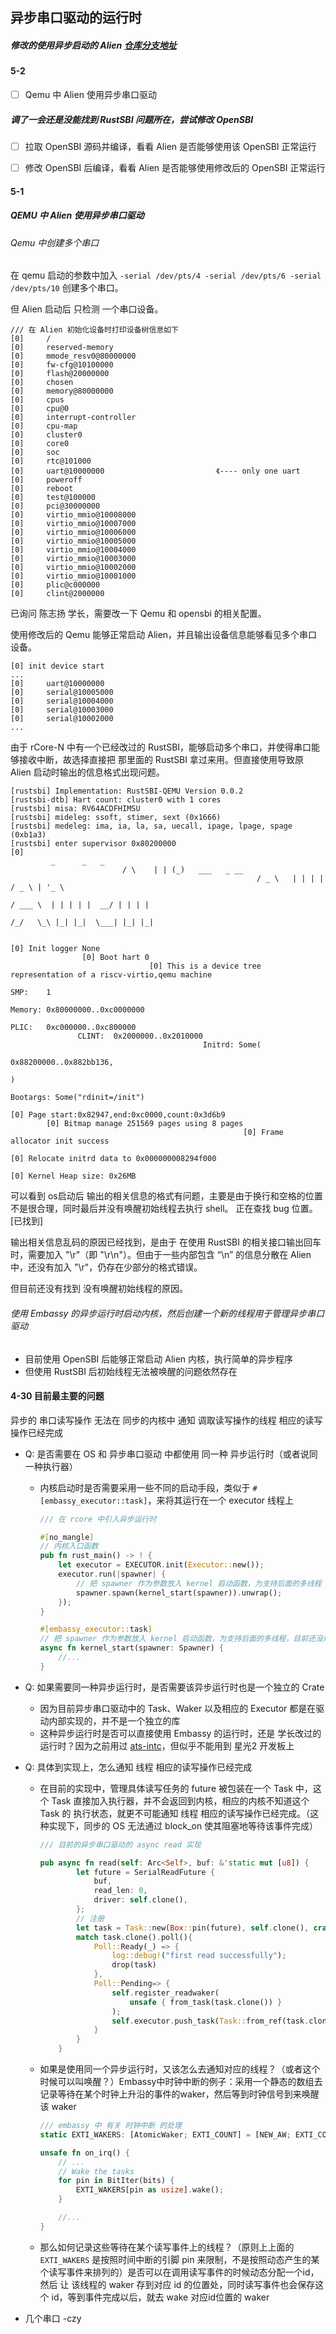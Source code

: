## 异步串口驱动的运行时

##### 修改的使用异步启动的 Alien [仓库分支地址](https://github.com/BITcyman/Alien/tree/async-uart) 

#### 5-2

+ [ ] Qemu 中 Alien 使用异步串口驱动



##### 调了一会还是没能找到 RustSBI 问题所在，尝试修改 OpenSBI 

+ [ ] 拉取 OpenSBI 源码并编译，看看 Alien 是否能够使用该 OpenSBI 正常运行
+ [ ] 修改 OpenSBI 后编译，看看 Alien 是否能够使用修改后的 OpenSBI 正常运行



#### 5-1 

##### QEMU 中 Alien 使用异步串口驱动

###### Qemu 中创建多个串口

在 qemu 启动的参数中加入 `-serial /dev/pts/4 -serial /dev/pts/6 -serial /dev/pts/10` 创建多个串口。

但 Alien 启动后 只检测 一个串口设备。

```shell
/// 在 Alien 初始化设备时打印设备树信息如下
[0]     /
[0]     reserved-memory
[0]     mmode_resv0@80000000
[0]     fw-cfg@10100000
[0]     flash@20000000
[0]     chosen
[0]     memory@80000000
[0]     cpus
[0]     cpu@0
[0]     interrupt-controller
[0]     cpu-map
[0]     cluster0
[0]     core0
[0]     soc
[0]     rtc@101000
[0]     uart@10000000                         《---- only one uart
[0]     poweroff
[0]     reboot
[0]     test@100000
[0]     pci@30000000
[0]     virtio_mmio@10008000
[0]     virtio_mmio@10007000
[0]     virtio_mmio@10006000
[0]     virtio_mmio@10005000
[0]     virtio_mmio@10004000
[0]     virtio_mmio@10003000
[0]     virtio_mmio@10002000
[0]     virtio_mmio@10001000
[0]     plic@c000000
[0]     clint@2000000
```

已询问 陈志扬 学长，需要改一下 Qemu 和 opensbi 的相关配置。

使用修改后的 Qemu 能够正常启动 Alien，并且输出设备信息能够看见多个串口设备。

```
[0] init device start
...
[0]     uart@10000000
[0]     serial@10005000
[0]     serial@10004000
[0]     serial@10003000
[0]     serial@10002000
...
```

由于 rCore-N 中有一个已经改过的 RustSBI，能够启动多个串口，并使得串口能够接收中断，故选择直接把 那里面的 RustSBI 拿过来用。但直接使用导致原 Alien 启动时输出的信息格式出现问题。

```
[rustsbi] Implementation: RustSBI-QEMU Version 0.0.2
[rustsbi-dtb] Hart count: cluster0 with 1 cores
[rustsbi] misa: RV64ACDFHIMSU
[rustsbi] mideleg: ssoft, stimer, sext (0x1666)
[rustsbi] medeleg: ima, ia, la, sa, uecall, ipage, lpage, spage (0xb1a3)
[rustsbi] enter supervisor 0x80200000
[0] 
         _      _   _
                         / \    | | (_)   ___   _ __
                                                       / _ \   | | | |  / _ \ | '_ \
                                                                                      / ___ \  | | | | |  __/ | | | |
                                                                                                                      /_/   \_\ |_| |_|  \___| |_| |_|

                                                                                                                                                      [0] Init logger None
                [0] Boot hart 0
                               [0] This is a device tree representation of a riscv-virtio,qemu machine
                                                                                                      SMP:    1
                                                                                                               Memory: 0x80000000..0xc0000000
                                                                                                                                             PLIC:   0xc000000..0xc800000
               CLINT:  0x2000000..0x2010000
                                           Initrd: Some(
                                                            0x88200000..0x882bb136,
                                                                                   )
                                                                                    Bootargs: Some("rdinit=/init")
                                                                                                                  [0] Page start:0x82947,end:0xc0000,count:0x3d6b9
        [0] Bitmap manage 251569 pages using 8 pages
                                                    [0] Frame allocator init success
                                                                                    [0] Relocate initrd data to 0x000000008294f000
                                                                                                                                  [0] Kernel Heap size: 0x26MB
```

可以看到 os启动后 输出的相关信息的格式有问题，主要是由于换行和空格的位置不是很合理，同时最后并没有唤醒初始线程去执行 shell。 正在查找 bug 位置。[已找到]

输出相关信息乱码的原因已经找到，是由于 在使用 RustSBI 的相关接口输出回车时，需要加入 "\r"（即 "\r\n"）。但由于一些内部包含 “\n” 的信息分散在 Alien 中，还没有加入 "\r"，仍存在少部分的格式错误。

但目前还没有找到 没有唤醒初始线程的原因。

###### 使用 Embassy 的异步运行时启动内核，然后创建一个新的线程用于管理异步串口驱动

+ 目前使用 OpenSBI 后能够正常启动 Alien 内核，执行简单的异步程序
+ 但使用 RustSBI 后初始线程无法被唤醒的问题依然存在



#### 4-30 目前最主要的问题

异步的 串口读写操作 无法在 同步的内核中 通知 调取读写操作的线程 相应的读写操作已经完成

+ Q: 是否需要在 OS 和 异步串口驱动 中都使用 同一种 异步运行时（或者说同一种执行器）

    + 内核启动时是否需要采用一些不同的启动手段，类似于 `#[embassy_executor::task]`，来将其运行在一个 executor 线程上

        ```rust
        /// 在 rcore 中引入异步运行时
        
        #[no_mangle]
        // 内核入口函数
        pub fn rust_main() -> ! {
            let executor = EXECUTOR.init(Executor::new());
            executor.run(|spawner| {
                // 把 spawner 作为参数放入 kernel 启动函数，为支持后面的多线程
                spawner.spawn(kernel_start(spawner)).unwrap();
            });
        }
        
        #[embassy_executor::task]
        // 把 spawner 作为参数放入 kernel 启动函数，为支持后面的多线程，目前还没用到
        async fn kernel_start(spawner: Spawner) {
        	//... 
        }
        ```

+ Q: 如果需要同一种异步运行时，是否需要该异步运行时也是一个独立的 Crate

    + 因为目前异步串口驱动中的 Task、Waker 以及相应的 Executor 都是在驱动内部实现的，并不是一个独立的库
    + 这种异步运行时是否可以直接使用 Embassy 的运行时，还是 学长改过的运行时？因为之前用过 [ats-intc](https://github.com/ATS-INTC/ats-intc)，但似乎不能用到 星光2 开发板上

+ Q: 具体到实现上，怎么通知 线程 相应的读写操作已经完成

    + 在目前的实现中，管理具体读写任务的 future 被包装在一个 Task 中，这个 Task 直接加入执行器，并不会返回到内核，相应的内核不知道这个 Task 的 执行状态，就更不可能通知 线程 相应的读写操作已经完成。（这种实现下，同步的 OS 无法通过 block_on 使其阻塞地等待该事件完成）

        ```rust
        /// 目前的异步串口驱动的 async read 实现
        
        pub async fn read(self: Arc<Self>, buf: &'static mut [u8]) {
                let future = SerialReadFuture {
                    buf,
                    read_len: 0,
                    driver: self.clone(),
                };
                // 注册
                let task = Task::new(Box::pin(future), self.clone(), crate::task::TaskIOType::Read);
                match task.clone().poll(){
                    Poll::Ready(_) => {
                        log::debug!("first read successfully");
                        drop(task)
                    },
                    Poll::Pending=> {
                        self.register_readwaker(
                            unsafe { from_task(task.clone()) }
                        );
                        self.executor.push_task(Task::from_ref(task.clone()));
                    }
                }
            }
        
        ```

    + 如果是使用同一个异步运行时，又该怎么去通知对应的线程？（或者这个时候可以叫唤醒？）Embassy中时钟中断的例子：采用一个静态的数组去记录等待在某个时钟上升沿的事件的waker，然后等到时钟信号到来唤醒该 waker

        ```rust
        /// embassy 中 有关 时钟中断 的处理
        static EXTI_WAKERS: [AtomicWaker; EXTI_COUNT] = [NEW_AW; EXTI_COUNT];
        
        unsafe fn on_irq() {
        	// ...
            // Wake the tasks
            for pin in BitIter(bits) {
                EXTI_WAKERS[pin as usize].wake();
            }
        
            //...
        }
        ```

    + 那么如何记录这些等待在某个读写事件上的线程？（原则上上面的 `EXTI_WAKERS` 是按照时间中断的引脚 pin 来限制，不是按照动态产生的某个读写事件来排列的）是否可以在调用读写事件的时候动态分配一个id，然后 让 该线程的 waker 存到对应 id 的位置处，同时读写事件也会保存这个 id，等到事件完成以后，就去 wake 对应id位置的 waker



+ 几个串口 -czy
